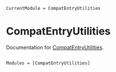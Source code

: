 ```@meta
CurrentModule = CompatEntryUtilities
```

# CompatEntryUtilities

Documentation for [CompatEntryUtilities](https://github.com/bcbi/CompatEntryUtilities.jl).

```@index
```

```@autodocs
Modules = [CompatEntryUtilities]
```
